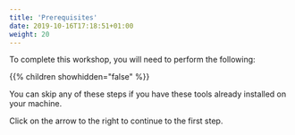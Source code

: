 ```yaml
---
title: 'Prerequisites'
date: 2019-10-16T17:18:51+01:00
weight: 20
---
```


To complete this workshop, you will need to perform the following:

{{% children showhidden="false" %}}

You can skip any of these steps if you have these tools already installed on
your machine.

Click on the arrow to the right to continue to the first step.
